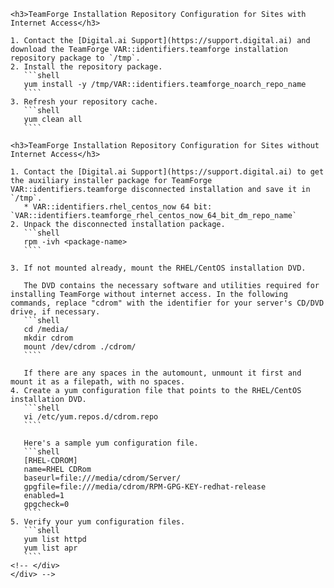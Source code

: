 <!-- <button type="button" class="btn btn-primary btn-xs" data-toggle="collapse" href="#installRepoConfig" aria-expanded="true" aria-controls="installRepoConfig">Configure the TeamForge installation repository</button>
	<div class="collapse in" id="installRepoConfig" markdown="1">
	<div class="well well-lg" markdown="1"> -->
	<h3>TeamForge Installation Repository Configuration for Sites with Internet Access</h3>

	1. Contact the [Digital.ai Support](https://support.digital.ai) and download the TeamForge VAR::identifiers.teamforge installation repository package to `/tmp`.
	2. Install the repository package.
	   ```shell
	   yum install -y /tmp/VAR::identifiers.teamforge_noarch_repo_name
	   ````
	3. Refresh your repository cache.
	   ```shell
	   yum clean all
	   ````

	<h3>TeamForge Installation Repository Configuration for Sites without Internet Access</h3>

	1. Contact the [Digital.ai Support](https://support.digital.ai) to get the auxiliary installer package for TeamForge VAR::identifiers.teamforge disconnected installation and save it in `/tmp`.
	   * VAR::identifiers.rhel_centos_now 64 bit: `VAR::identifiers.teamforge_rhel_centos_now_64_bit_dm_repo_name`
	2. Unpack the disconnected installation package.
	   ```shell
	   rpm -ivh <package-name>
	   ````
<!-- 3. If you are installing TeamForge VAR::identifiers.teamforge on VAR::identifiers.rhel_centos_now, contact the [Digital.ai Support](https://support.digital.ai) to get the `python-modules-sources-el8.zip` file and unzip it to `/opt/collabnet/teamforge/service/reviewboard/resources/SOURCES/python-modules-sources`.
	```shell
	unzip python-modules-sources-el8.zip -d /opt/collabnet/teamforge/service/reviewboard/resources/SOURCES/python-modules-sources
	```` -->
	3. If not mounted already, mount the RHEL/CentOS installation DVD.

	   The DVD contains the necessary software and utilities required for installing TeamForge without internet access. In the following commands, replace "cdrom" with the identifier for your server's CD/DVD drive, if necessary.
	   ```shell
	   cd /media/
	   mkdir cdrom
	   mount /dev/cdrom ./cdrom/
	   ````

	   If there are any spaces in the automount, unmount it first and mount it as a filepath, with no spaces.
	4. Create a yum configuration file that points to the RHEL/CentOS installation DVD.
	   ```shell
	   vi /etc/yum.repos.d/cdrom.repo
	   ````

	   Here's a sample yum configuration file.
	   ```shell
	   [RHEL-CDROM]
	   name=RHEL CDRom 			
	   baseurl=file:///media/cdrom/Server/
	   gpgfile=file:///media/cdrom/RPM-GPG-KEY-redhat-release 
	   enabled=1
	   gpgcheck=0
	   ````
	5. Verify your yum configuration files.
	   ```shell
	   yum list httpd
	   yum list apr
	   ````
	<!-- </div>
	</div> -->
